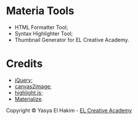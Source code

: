 # Materia Tools
- HTML Formatter Tool;
- Syntax Highlighter Tool;
- Thumbnail Generator for EL Creative Academy.

# Credits
- [jQuery](https://github.com/jquery/jquery);
- [canvas2image](https://github.com/hongru/canvas2image);
- [highlight.js](https://github.com/highlightjs/highlight.js);
- [Materialize](https://github.com/Dogfalo/materialize).

Copyright © Yasya El Hakim - <a href="https://www.elcreativeacademy.com/" target="_blank" alt="EL Creative Academy">EL Creative Academy</a>   
